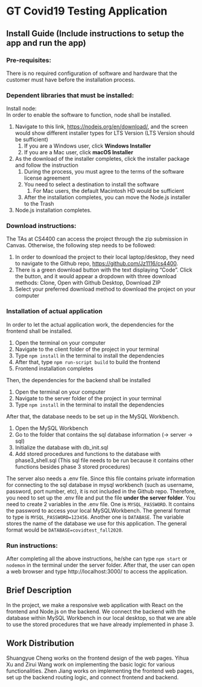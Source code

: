 # GT Covid19 Testing Application
## Install Guide (Include instructions to setup the app and run the app)
### Pre-requisites:
There is no required configuration of software and hardware that the customer must have before the installation process.

### Dependent libraries that must be installed:
Install node:\
In order to enable the software to function, node shall be installed. 
1. Navigate to this link, https://nodejs.org/en/download/, and the screen would show different installer types for LTS Version (LTS Version should be sufficient)
    1. If you are a Windows user, click **Windows Installer**
    2. If you are a Mac user, click **macOS Installer**
2. As the download of the installer completes, click the installer package and follow the instruction
    1. During the process, you must agree to the terms of the software license agreement
    2. You need to select a destination to install the software
        1. For Mac users, the default Macintosh HD would be sufficient
    3. After the installation completes, you can move the Node.js installer to the Trash
3. Node.js installation completes.

### Download instructions:
The TAs at CS4400 can access the project through the zip submission in Canvas. Otherwise, the following step needs to be followed: 
1. In order to download the project to their local laptop/desktop, they need to navigate to the Github repo, https://github.com/Jz1116/cs4400. 
2. There is a green download button with the text displaying “Code”. Click the button, and it would appear a dropdown with three download methods: Clone, Open with Github Desktop, Download ZIP
3. Select your preferred download method to download the project on your computer

### Installation of actual application
In order to let the actual application work, the dependencies for the frontend shall be installed.
1. Open the terminal on your computer
2. Navigate to the client folder of the project in your terminal
3. Type `npm install` in the terminal to install the dependencies
4. After that, type `npm run-script build` to build the frontend
5. Frontend installation completes

Then, the dependencies for the backend shall be installed
1. Open the terminal on your computer
2. Navigate to the server folder of the project in your terminal
3. Type `npm install` in the terminal to install the dependencies

After that, the database needs to be set up in the MySQL Workbench.
1. Open the MySQL Workbench
2. Go to the folder that contains the sql database information (-> server -> sql)
3. Initialize the database with db_init.sql
4. Add stored procedures and functions to the database with phase3_shell.sql (This sql file needs to be run because it contains other functions besides phase 3 stored procedures)

The server also needs a .env file. Since this file contains private information for connecting to the sql database in mysql workbench (such as username, password, port number, etc), it is not included in the Github repo. Therefore, you need to set up the .env file and put the file **under the server folder**.
You need to create 2 variables in the .env file. 
One is `MYSQL_PASSWORD`. It contains the password to access your local MySQLWorkbench. The general format to type is `MYSQL_PASSWORD=123456`.
Another one is `DATABASE`. The variable stores the name of the database we use for this application. The general format would be `DATABASE=covidtest_fall2020`.


### Run instructions:
After completing all the above instructions, he/she can type `npm start` or `nodemon` in the terminal under the server folder.
After that, the user can open a web browser and type http://localhost:3000/ to access the application.

## Brief Description
In the project, we make a responsive web application with React on the frontend and Node.js on the backend. We connect the backend with the database within MySQL Workbench in our local desktop, so that we are able to use the stored procedures that we have already implemented in phase 3. 

## Work Distribution
Shuangyue Cheng works on the frontend design of the web pages. Yihua Xu and Zirui Wang work on implementing the basic logic for various functionalities. Zhen Jiang works on implementing the frontend web pages, set up the backend routing logic, and connect frontend and backend. 
